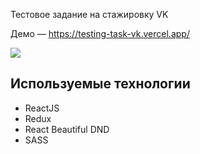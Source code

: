 Тестовое задание на стажировку VK 

Демо — https://testing-task-vk.vercel.app/

![](https://drive.google.com/file/d/1o1XrdCfWZoDxyrJau3y9VDDJqm8maQ7e/view?usp=sharing)

## Используемые технологии

- ReactJS
- Redux
- React Beautiful DND
- SASS
